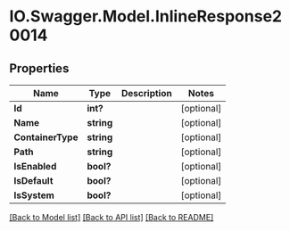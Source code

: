 # IO.Swagger.Model.InlineResponse20014
## Properties

Name | Type | Description | Notes
------------ | ------------- | ------------- | -------------
**Id** | **int?** |  | [optional] 
**Name** | **string** |  | [optional] 
**ContainerType** | **string** |  | [optional] 
**Path** | **string** |  | [optional] 
**IsEnabled** | **bool?** |  | [optional] 
**IsDefault** | **bool?** |  | [optional] 
**IsSystem** | **bool?** |  | [optional] 

[[Back to Model list]](../README.md#documentation-for-models) [[Back to API list]](../README.md#documentation-for-api-endpoints) [[Back to README]](../README.md)

